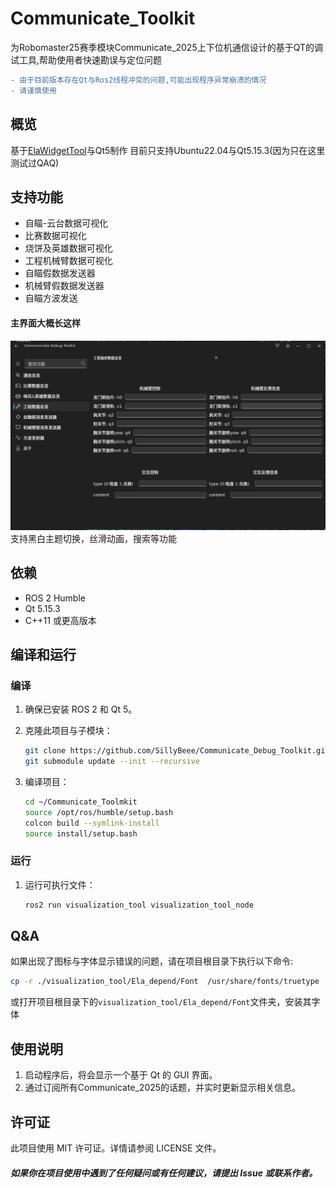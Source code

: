 # Communicate_Toolkit 
为Robomaster25赛季模块Communicate_2025上下位机通信设计的基于QT的调试工具,帮助使用者快速勘误与定位问题
```diff
- 由于目前版本存在Qt与Ros2线程冲突的问题,可能出现程序异常崩溃的情况 
- 请谨慎使用
```
## 概览
基于[ElaWidgetTool](https://github.com/Liniyous/ElaWidgetTools)与Qt5制作
目前只支持Ubuntu22.04与Qt5.15.3(因为只在这里测试过QAQ)
## 支持功能
- 自瞄-云台数据可视化
- 比赛数据可视化
- 烧饼及英雄数据可视化
- 工程机械臂数据可视化
- 自瞄假数据发送器
- 机械臂假数据发送器
- 自瞄方波发送

#### 主界面大概长这样
![主界面示例图](/assets/主界面示例.png)
支持黑白主题切换，丝滑动画，搜索等功能

## 依赖

- ROS 2 Humble
- Qt 5.15.3
- C++11 或更高版本

## 编译和运行

### 编译

1. 确保已安装 ROS 2 和 Qt 5。
2. 克隆此项目与子模块：

    ```bash
    git clone https://github.com/SillyBeee/Communicate_Debug_Toolkit.git
    git submodule update --init --recursive
    ```

3. 编译项目：

    ```bash
    cd ~/Communicate_Toolmkit
    source /opt/ros/humble/setup.bash
    colcon build --symlink-install
    source install/setup.bash
    ```

### 运行

1. 运行可执行文件：

    ```bash
    ros2 run visualization_tool visualization_tool_node
    ```


## Q&A

如果出现了图标与字体显示错误的问题，请在项目根目录下执行以下命令:
```bash
cp -r ./visualization_tool/Ela_depend/Font  /usr/share/fonts/truetype
```
或打开项目根目录下的```visualization_tool/Ela_depend/Font```文件夹，安装其字体

## 使用说明

1. 启动程序后，将会显示一个基于 Qt 的 GUI 界面。
2. 通过订阅所有Communicate_2025的话题，并实时更新显示相关信息。



## 许可证

此项目使用 MIT 许可证。详情请参阅 LICENSE 文件。

##### 如果你在项目使用中遇到了任何疑问或有任何建议，请提出 Issue 或联系作者。